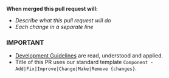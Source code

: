 **When merged this pull request will:**
- _Describe what this pull request will do_
- _Each change in a separate line_

### IMPORTANT

- [Development Guidelines](https://ace3.acemod.org/wiki/development/) are read, understood and applied.
- Title of this PR uses our standard template `Component - Add|Fix|Improve|Change|Make|Remove {changes}`.
